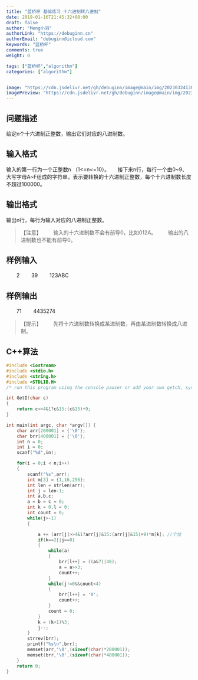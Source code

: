 ```yaml
---
title: "蓝桥杯 基础练习 十六进制转八进制"
date: 2019-01-16T21:45:32+08:00
draft: false
author: "Meng小羽"
authorLink: "https://debuginn.cn"
authorEmail: "debuginn@icloud.com"
keywords: "蓝桥杯"
comments: true
weight: 0

tags: ["蓝桥杯","algorithm"]
categories: ["algorithm"]


image: "https://cdn.jsdelivr.net/gh/debuginn/image@main/img/202303241303887.jpg"
imagePreview: "https://cdn.jsdelivr.net/gh/debuginn/image@main/img/202303241303887.jpg"
---
```


## 问题描述

给定n个十六进制正整数，输出它们对应的八进制数。

## 输入格式

输入的第一行为一个正整数n （1<=n<=10）。
　
接下来n行，每行一个由0~9、大写字母A~F组成的字符串，表示要转换的十六进制正整数，每个十六进制数长度不超过100000。

## 输出格式

输出n行，每行为输入对应的八进制正整数。

>【注意】
　　输入的十六进制数不会有前导0，比如012A。
　　输出的八进制数也不能有前导0。

## 样例输入

　　2
　　39
　　123ABC

## 样例输出
　　71
　　4435274

>【提示】
　　先将十六进制数转换成某进制数，再由某进制数转换成八进制。

## C++算法

```c
#include <iostream>
#include <stdio.h>
#include <string.h>
#include <STDLIB.H>
/* run this program using the console pauser or add your own getch, system("pause") or input loop */

int GetI(char c)
{
	return c>>4&1?c&15:(c&15)+9; 
}

int main(int argc, char *argv[]) {
	char arr[200001] = {'\0'};
	char brr[400001] = {'\0'};
	int n = 0;
	int i = 0;
	scanf("%d",&n);

	for(i = 0;i < n;i++)
	{
		scanf("%s",arr);
		int m[3] = {1,16,256};
		int len = strlen(arr);
		int j = len-1;
		int a,b,c;
		a = b = c = 0;
		int k = 0,l = 0;
		int count = 0;
		while(j>-1)
		{

			a += (arr[j]>>4&1?arr[j]&15:(arr[j]&15)+9)*m[k]; //个位
			if(k==2||j==0)
			{
				while(a)
				{
					brr[l++] = ((a&7)|48);
					a = a>>3;
					count++;
				}
				while(j!=0&&count<4)
				{
					brr[l++] = '0';
					count++;
				}
				count = 0;
			}
			k = (k+1)%3;
			j--;
		}
		strrev(brr);
		printf("%s\n",brr);
		memset(arr,'\0',(sizeof(char)*200001));
		memset(brr,'\0',(sizeof(char)*400001));
	}
    return 0; 
}
```

